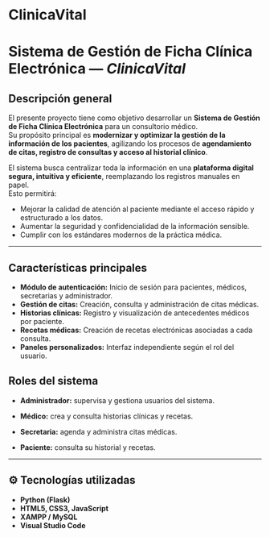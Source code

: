 # ClinicaVital

# Sistema de Gestión de Ficha Clínica Electrónica — *ClinicaVital*

## Descripción general
El presente proyecto tiene como objetivo desarrollar un **Sistema de Gestión de Ficha Clínica Electrónica** para un consultorio médico.  
Su propósito principal es **modernizar y optimizar la gestión de la información de los pacientes**, agilizando los procesos de **agendamiento de citas, registro de consultas y acceso al historial clínico**.

El sistema busca centralizar toda la información en una **plataforma digital segura, intuitiva y eficiente**, reemplazando los registros manuales en papel.  
Esto permitirá:
- Mejorar la calidad de atención al paciente mediante el acceso rápido y estructurado a los datos.
- Aumentar la seguridad y confidencialidad de la información sensible.
- Cumplir con los estándares modernos de la práctica médica.

---

## Características principales
- **Módulo de autenticación:** Inicio de sesión para pacientes, médicos, secretarias y administrador.
- **Gestión de citas:** Creación, consulta y administración de citas médicas.
- **Historias clínicas:** Registro y visualización de antecedentes médicos por paciente.
- **Recetas médicas:** Creación de recetas electrónicas asociadas a cada consulta.
- **Paneles personalizados:** Interfaz independiente según el rol del usuario.

## Roles del sistema

- **Administrador:** supervisa y gestiona usuarios del sistema.

- **Médico:** crea y consulta historias clínicas y recetas.

- **Secretaria:** agenda y administra citas médicas.

- **Paciente:** consulta su historial y recetas.

---

## ⚙️ Tecnologías utilizadas
- **Python (Flask)**
- **HTML5, CSS3, JavaScript** 
- **XAMPP / MySQL** 
- **Visual Studio Code**

